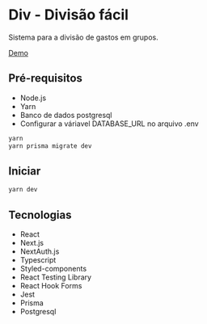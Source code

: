 # Div - Divisão fácil

Sistema para a divisão de gastos em grupos.

[Demo](https://rafael-tcc2-div.vercel.app/)

## Pré-requisitos
- Node.js
- Yarn
- Banco de dados postgresql
- Configurar a váriavel DATABASE_URL no arquivo .env

```bash
yarn
yarn prisma migrate dev
```

## Iniciar
```bash
yarn dev
```

## Tecnologias
- React
- Next.js
- NextAuth.js
- Typescript
- Styled-components
- React Testing Library
- React Hook Forms
- Jest
- Prisma
- Postgresql
